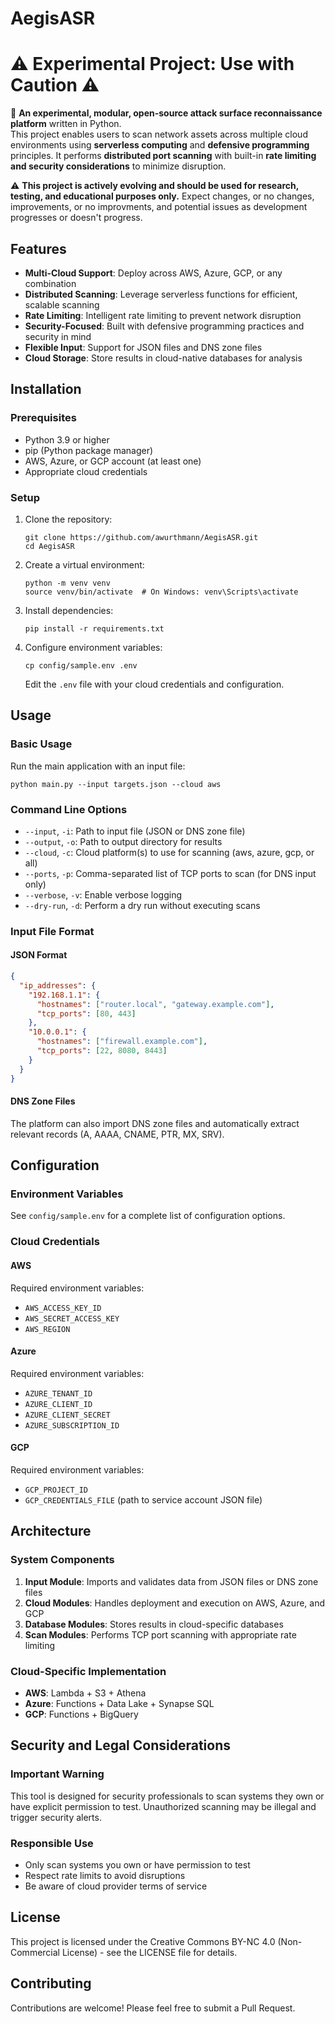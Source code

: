# AegisASR

# ⚠️ Experimental Project: Use with Caution ⚠️

🚀 **An experimental, modular, open-source attack surface reconnaissance platform** written in Python.  
This project enables users to scan network assets across multiple cloud environments using **serverless computing** and **defensive programming** principles. It performs **distributed port scanning** with built-in **rate limiting and security considerations** to minimize disruption.  

⚠️ **This project is actively evolving and should be used for research, testing, and educational purposes only.** Expect changes, or no changes, improvements, or no improvments, and potential issues as development progresses or doesn't progress.

## Features

- **Multi-Cloud Support**: Deploy across AWS, Azure, GCP, or any combination
- **Distributed Scanning**: Leverage serverless functions for efficient, scalable scanning
- **Rate Limiting**: Intelligent rate limiting to prevent network disruption
- **Security-Focused**: Built with defensive programming practices and security in mind
- **Flexible Input**: Support for JSON files and DNS zone files
- **Cloud Storage**: Store results in cloud-native databases for analysis

## Installation

### Prerequisites

- Python 3.9 or higher
- pip (Python package manager)
- AWS, Azure, or GCP account (at least one)
- Appropriate cloud credentials

### Setup

1. Clone the repository:
   ```
   git clone https://github.com/awurthmann/AegisASR.git
   cd AegisASR
   ```

2. Create a virtual environment:
   ```
   python -m venv venv
   source venv/bin/activate  # On Windows: venv\Scripts\activate
   ```

3. Install dependencies:
   ```
   pip install -r requirements.txt
   ```

4. Configure environment variables:
   ```
   cp config/sample.env .env
   ```
   Edit the `.env` file with your cloud credentials and configuration.

## Usage

### Basic Usage

Run the main application with an input file:

```
python main.py --input targets.json --cloud aws
```

### Command Line Options

- `--input`, `-i`: Path to input file (JSON or DNS zone file)
- `--output`, `-o`: Path to output directory for results
- `--cloud`, `-c`: Cloud platform(s) to use for scanning (aws, azure, gcp, or all)
- `--ports`, `-p`: Comma-separated list of TCP ports to scan (for DNS input only)
- `--verbose`, `-v`: Enable verbose logging
- `--dry-run`, `-d`: Perform a dry run without executing scans

### Input File Format

#### JSON Format

```json
{
  "ip_addresses": {
    "192.168.1.1": {
      "hostnames": ["router.local", "gateway.example.com"],
      "tcp_ports": [80, 443]
    },
    "10.0.0.1": {
      "hostnames": ["firewall.example.com"],
      "tcp_ports": [22, 8080, 8443]
    }
  }
}
```

#### DNS Zone Files

The platform can also import DNS zone files and automatically extract relevant records (A, AAAA, CNAME, PTR, MX, SRV).

## Configuration

### Environment Variables

See `config/sample.env` for a complete list of configuration options.

### Cloud Credentials

#### AWS

Required environment variables:
- `AWS_ACCESS_KEY_ID`
- `AWS_SECRET_ACCESS_KEY`
- `AWS_REGION`

#### Azure

Required environment variables:
- `AZURE_TENANT_ID`
- `AZURE_CLIENT_ID`
- `AZURE_CLIENT_SECRET`
- `AZURE_SUBSCRIPTION_ID`

#### GCP

Required environment variables:
- `GCP_PROJECT_ID`
- `GCP_CREDENTIALS_FILE` (path to service account JSON file)

## Architecture

### System Components

1. **Input Module**: Imports and validates data from JSON files or DNS zone files
2. **Cloud Modules**: Handles deployment and execution on AWS, Azure, and GCP
3. **Database Modules**: Stores results in cloud-specific databases
4. **Scan Modules**: Performs TCP port scanning with appropriate rate limiting

### Cloud-Specific Implementation

- **AWS**: Lambda + S3 + Athena
- **Azure**: Functions + Data Lake + Synapse SQL
- **GCP**: Functions + BigQuery

## Security and Legal Considerations

### Important Warning

This tool is designed for security professionals to scan systems they own or have explicit permission to test. Unauthorized scanning may be illegal and trigger security alerts.

### Responsible Use

- Only scan systems you own or have permission to test
- Respect rate limits to avoid disruptions
- Be aware of cloud provider terms of service

## License

This project is licensed under the Creative Commons BY-NC 4.0 (Non-Commercial License) - see the LICENSE file for details.

## Contributing

Contributions are welcome! Please feel free to submit a Pull Request.

